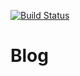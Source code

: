 [![Build Status](https://travis-ci.org/yeungeek/yeungeek.github.io.svg?branch=develop)](https://travis-ci.org/yeungeek/yeungeek.github.io)

# Blog
